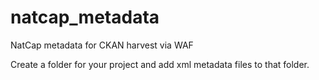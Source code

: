 # natcap_metadata
NatCap metadata for CKAN harvest via WAF

Create a folder for your project and add  xml metadata files to that folder.
